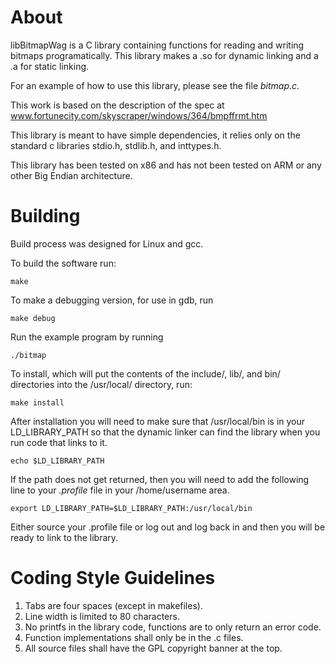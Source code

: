 # About
libBitmapWag is a C library containing functions for reading and writing bitmaps 
programatically. This library makes a .so for dynamic linking and a .a for 
static linking. 

For an example of how to use this library, please see the file _bitmap.c_. 

This work is based on the description of the spec at 
www.fortunecity.com/skyscraper/windows/364/bmpffrmt.htm 

This library is meant to have simple dependencies, it relies only on the 
standard c libraries stdio.h, stdlib.h, and inttypes.h. 

This library has been tested on x86 and has not been tested on ARM or any other
Big Endian architecture. 

# Building
Build process was designed for Linux and gcc. 

To build the software run:
```
make
```

To make a debugging version, for use in gdb, run 
```
make debug
```

Run the example program by running 
```
./bitmap
```

To install, which will put the contents of the include/, lib/, and bin/
directories into the /usr/local/ directory, run:
```
make install
```

After installation you will need to make sure that /usr/local/bin is in your
LD\_LIBRARY\_PATH so that the dynamic linker can find the library when you 
run code that links to it. 
```
echo $LD_LIBRARY_PATH
```

If the path does not get returned, then you will need to add the following 
line to your _.profile_ file in your /home/username area. 
```
export LD_LIBRARY_PATH=$LD_LIBRARY_PATH:/usr/local/bin
```

Either source your .profile file or log out and log back in and then you will 
be ready to link to the library. 

# Coding Style Guidelines 

1. Tabs are four spaces (except in makefiles). 
2. Line width is limited to 80 characters. 
3. No printfs in the library code, functions are to only return an error code.
4. Function implementations shall only be in the .c files.
5. All source files shall have the GPL copyright banner at the top.

